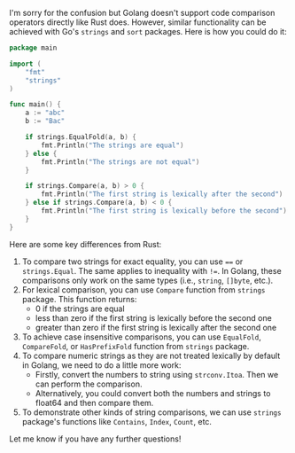 I'm sorry for the confusion but Golang doesn't support code comparison operators directly like Rust does. However, similar functionality can be achieved with Go's `strings` and `sort` packages. Here is how you could do it:

```go
package main

import (
	"fmt"
	"strings"
)

func main() {
    a := "abc"
    b := "Bac"

    if strings.EqualFold(a, b) {
        fmt.Println("The strings are equal") 
    } else {
        fmt.Println("The strings are not equal") 
    }

    if strings.Compare(a, b) > 0 { 
        fmt.Println("The first string is lexically after the second")
    } else if strings.Compare(a, b) < 0 { 
        fmt.Println("The first string is lexically before the second")
    }
}
```

Here are some key differences from Rust:

1. To compare two strings for exact equality, you can use `==` or `strings.Equal`. The same applies to inequality with `!=`. In Golang, these comparisons only work on the same types (i.e., `string`, `[]byte`, etc.).
2. For lexical comparison, you can use `Compare` function from `strings` package. This function returns:
   - 0 if the strings are equal 
   - less than zero if the first string is lexically before the second one
   - greater than zero if the first string is lexically after the second one
3. To achieve case insensitive comparisons, you can use `EqualFold`, `CompareFold`, or `HasPrefixFold` function from `strings` package.
4. To compare numeric strings as they are not treated lexically by default in Golang, we need to do a little more work:
   - Firstly, convert the numbers to string using `strconv.Itoa`. Then we can perform the comparison.
   - Alternatively, you could convert both the numbers and strings to float64 and then compare them.
5. To demonstrate other kinds of string comparisons, we can use `strings` package's functions like `Contains`, `Index`, `Count`, etc.

Let me know if you have any further questions!
